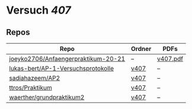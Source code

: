 # Versuch *407*

## Repos

|                                       Repo                                       |                                       Ordner                                       |                                                                    PDFs                                                                     |
|----------------------------------------------------------------------------------|------------------------------------------------------------------------------------|---------------------------------------------------------------------------------------------------------------------------------------------|
|[joeyko2706/Anfaengerpraktikum-20-21](../repo/joeyko2706/Anfaengerpraktikum-20-21)|–                                                                                   |[v407.pdf](https://docs.google.com/viewer?url=https://raw.githubusercontent.com/joeyko2706/Anfaengerpraktikum-20-21/main/Protokolle/v407.pdf)|
|[lukas-bert/AP-1-Versuchsprotokolle](../repo/lukas-bert/AP-1-Versuchsprotokolle)  |[v407](https://github.com/lukas-bert/AP-1-Versuchsprotokolle/tree/main/v407)        |–                                                                                                                                            |
|[sadiahazeem/AP2](../repo/sadiahazeem/AP2)                                        |[v407](https://github.com/sadiahazeem/AP2/tree/main/Fresnelelel/latex-template/v407)|–                                                                                                                                            |
|[ttros/Praktikum](../repo/ttros/Praktikum)                                        |[v407](https://github.com/ttros/Praktikum/tree/main/Protokolle/v407)                |–                                                                                                                                            |
|[waerther/grundpraktikum2](../repo/waerther/grundpraktikum2)                      |[v407](https://github.com/waerther/grundpraktikum2/tree/master/v407)                |–                                                                                                                                            |
